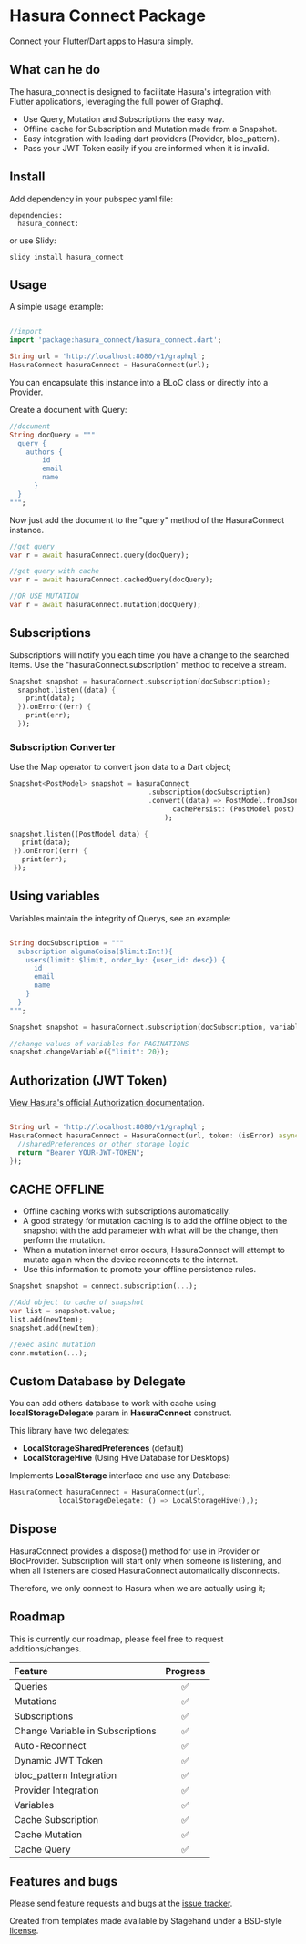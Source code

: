 # Hasura Connect Package

Connect your Flutter/Dart apps to Hasura simply.

## What can he do

  The hasura_connect is designed to facilitate Hasura's integration with Flutter applications, leveraging the full power of Graphql.

- Use Query, Mutation and Subscriptions the easy way.
- Offline cache for Subscription and Mutation made from a Snapshot.
- Easy integration with leading dart providers (Provider, bloc_pattern).
- Pass your JWT Token easily if you are informed when it is invalid.

## Install

Add dependency in your pubspec.yaml file:
```
dependencies:
  hasura_connect:
```
or use Slidy:
```
slidy install hasura_connect
```

## Usage

A simple usage example:

```dart

//import
import 'package:hasura_connect/hasura_connect.dart';

String url = 'http://localhost:8080/v1/graphql';
HasuraConnect hasuraConnect = HasuraConnect(url);

```
You can encapsulate this instance into a BLoC class or directly into a Provider.

Create a document with Query:

```dart
//document
String docQuery = """
  query {
    authors {
        id
        email
        name
      }
  }
""";

```
Now just add the document to the "query" method of the HasuraConnect instance.

```dart
//get query
var r = await hasuraConnect.query(docQuery);

//get query with cache
var r = await hasuraConnect.cachedQuery(docQuery);

//OR USE MUTATION
var r = await hasuraConnect.mutation(docQuery);
```

## Subscriptions

Subscriptions will notify you each time you have a change to the searched items. Use the "hasuraConnect.subscription" method to receive a stream.

```dart
Snapshot snapshot = hasuraConnect.subscription(docSubscription);
  snapshot.listen((data) {
    print(data);
  }).onError((err) {
    print(err);
  });

```

### Subscription Converter

Use the Map operator to convert json data to a Dart object;

```dart
Snapshot<PostModel> snapshot = hasuraConnect
                                  .subscription(docSubscription)
                                  .convert((data) => PostModel.fromJson(data),
                                        cachePersist: (PostModel post) => post.toJson(),
                                      );

snapshot.listen((PostModel data) {
   print(data);
 }).onError((err) {
   print(err);
 });
```

## Using variables

Variables maintain the integrity of Querys, see an example:

```dart

String docSubscription = """
  subscription algumaCoisa($limit:Int!){
    users(limit: $limit, order_by: {user_id: desc}) {
      id
      email
      name
    }
  }
""";

Snapshot snapshot = hasuraConnect.subscription(docSubscription, variables: {"limit": 10});

//change values of variables for PAGINATIONS
snapshot.changeVariable({"limit": 20});

```

## Authorization (JWT Token)

[View Hasura's official Authorization documentation](https://docs.hasura.io/1.0/graphql/manual/auth/index.html).

```dart

String url = 'http://localhost:8080/v1/graphql';
HasuraConnect hasuraConnect = HasuraConnect(url, token: (isError) async {
  //sharedPreferences or other storage logic
  return "Bearer YOUR-JWT-TOKEN";
});

```

## CACHE OFFLINE

- Offline caching works with subscriptions automatically.
- A good strategy for mutation caching is to add the offline object to the snapshot with the add parameter with what will be the change, then perform the mutation.
- When a mutation internet error occurs, HasuraConnect will attempt to mutate again when the device reconnects to the internet.
- Use this information to promote your offline persistence rules.

``` dart
Snapshot snapshot = connect.subscription(...);

//Add object to cache of snapshot
var list = snapshot.value;
list.add(newItem);
snapshot.add(newItem);

//exec asinc mutation
conn.mutation(...);

```

## Custom Database by Delegate

You can add others database to work with cache using **localStorageDelegate** param in **HasuraConnect** construct.

This library have two delegates:
- **LocalStorageSharedPreferences** (default) 
- **LocalStorageHive** (Using Hive Database for Desktops)

Implements **LocalStorage** interface and use any Database:

```dart
HasuraConnect hasuraConnect = HasuraConnect(url,
            localStorageDelegate: () => LocalStorageHive(),);
```

## Dispose

HasuraConnect provides a dispose() method for use in Provider or BlocProvider.
Subscription will start only when someone is listening, and when all listeners are closed HasuraConnect automatically disconnects.

Therefore, we only connect to Hasura when we are actually using it;

## Roadmap

This is currently our roadmap, please feel free to request additions/changes.

| Feature                                | Progress |
| :------------------------------------- | :------: |
| Queries                                |    ✅    |
| Mutations                              |    ✅    |
| Subscriptions                          |    ✅    |
| Change Variable in Subscriptions       |    ✅    |
| Auto-Reconnect                         |    ✅    |
| Dynamic JWT Token                      |    ✅    |
| bloc_pattern Integration               |    ✅    |
| Provider Integration                   |    ✅    |
| Variables                              |    ✅    |
| Cache Subscription                     |    ✅    |
| Cache Mutation                         |    ✅    |
| Cache Query                            |    ✅    |

## Features and bugs

Please send feature requests and bugs at the [issue tracker](https://github.com/Flutterando/hasura_connect/issues).

Created from templates made available by Stagehand under a BSD-style
[license](https://github.com/dart-lang/stagehand/blob/master/LICENSE).
